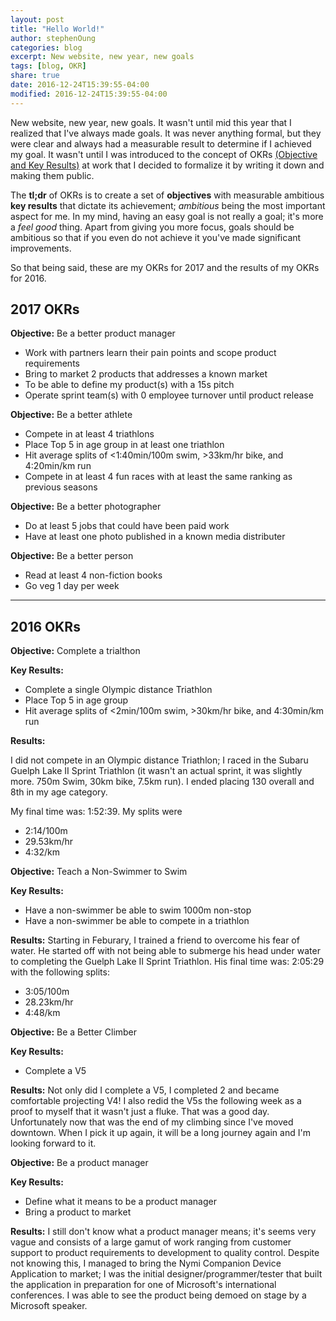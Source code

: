 ```yaml
---
layout: post
title: "Hello World!"
author: stephenOung
categories: blog
excerpt: New website, new year, new goals
tags: [blog, OKR]
share: true
date: 2016-12-24T15:39:55-04:00
modified: 2016-12-24T15:39:55-04:00
---
```


New website, new year, new goals. It wasn't until mid this year that I realized that I've always made goals. It was never anything formal, but they were clear and always had a measurable result to determine if I achieved my goal. It wasn't until I was introduced to the concept of OKRs [(Objective and Key Results)](https://en.wikipedia.org/wiki/OKR) at work that I decided to formalize it by writing it down and making them public. 

The **tl;dr** of OKRs is to create a set of **objectives** with measurable ambitious **key results** that dictate its achievement; _ambitious_ being the most important aspect for me. In my mind, having an easy goal is not really a goal; it's more a _feel good_ thing. Apart from giving you more focus, goals should be ambitious so that if you even do not achieve it you've made significant improvements. 

So that being said, these are my OKRs for 2017 and the results of my OKRs for 2016.

## 2017 OKRs
**Objective:**
Be a better product manager

* Work with partners learn their pain points and scope product requirements
* Bring to market 2 products that addresses a known market
* To be able to define my product(s) with a 15s pitch
* Operate sprint team(s) with 0 employee turnover until product release

**Objective:**
Be a better athlete

* Compete in at least 4 triathlons 
* Place Top 5 in age group in at least one triathlon
* Hit average splits of <1:40min/100m swim, >33km/hr bike, and 4:20min/km run
* Compete in at least 4 fun races with at least the same ranking as previous seasons

**Objective:**
Be a better photographer

* Do at least 5 jobs that could have been paid work
* Have at least one photo published in a known media distributer

**Objective:**
Be a better person

* Read at least 4 non-fiction books
* Go veg 1 day per week

---

## 2016 OKRs
**Objective:** 
Complete a trialthon

**Key Results:**

* Complete a single Olympic distance Triathlon
* Place Top 5 in age group
* Hit average splits of <2min/100m swim, >30km/hr bike, and 4:30min/km run

**Results:**

I did not compete in an Olympic distance Triathlon; I raced in the Subaru Guelph Lake II Sprint Triathlon (it wasn't an actual sprint, it was slightly more. 750m Swim, 30km bike, 7.5km run). I ended placing 130 overall and 8th in my age category. 

My final time was: 1:52:39. My splits were

* 2:14/100m
* 29.53km/hr
* 4:32/km

**Objective:**
Teach a Non-Swimmer to Swim

**Key Results:**

* Have a non-swimmer be able to swim 1000m non-stop
* Have a non-swimmer be able to compete in a triathlon

**Results:**
Starting in Feburary, I trained a friend to overcome his fear of water. He started off with not being able to submerge his head under water to completing the Guelph Lake II Sprint Triathlon. His final time was: 2:05:29 with the following splits:

* 3:05/100m
* 28.23km/hr
* 4:48/km

**Objective:**
Be a Better Climber

**Key Results:**

* Complete a V5

**Results:**
Not only did I complete a V5, I completed 2 and became comfortable projecting V4! I also redid the V5s the following week as a proof to myself that it wasn't just a fluke. That was a good day. Unfortunately now that was the end of my climbing since I've moved downtown. When I pick it up again, it will be a long journey again and I'm looking forward to it.

**Objective:**
Be a product manager

**Key Results:**

* Define what it means to be a product manager
* Bring a product to market

**Results:**
I still don't know what a product manager means; it's seems very vague and consists of a large gamut of work ranging from customer support to product requirements to development to quality control. Despite not knowing this, I managed to bring the Nymi Companion Device Application to market; I was the initial designer/programmer/tester that built the application in preparation for one of Microsoft's international conferences. I was able to see the product being demoed on stage by a Microsoft speaker.